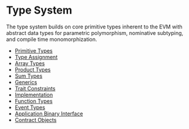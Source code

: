 # Type System

The type system builds on core primitive types inherent to the EVM with abstract data types for
parametric polymorphism, nominative subtyping, and compile time monomorphization.

- [Primitive Types](./type-system/primitive-types.md)
- [Type Assignment](./type-system/assignment.md)
- [Array Types](./type-system/array-types.md)
- [Product Types](./type-system/product-types.md)
- [Sum Types](./type-system/sum-types.md)
- [Generics](./type-system/generics.md)
- [Trait Constraints](./type-system/traits.md)
- [Implementation](./type-system/implementation.md)
- [Function Types](./type-system/function-types.md)
- [Event Types](./type-system/event-types.md)
- [Application Binary Interface](./type-system/abi.md)
- [Contract Objects](./type-system/contract-objects.md)
